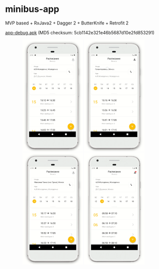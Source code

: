 # minibus-app
MVP based + RxJava2 + Dagger 2 + ButterKnife + Retrofit 2

[app-debug.apk](./demo/app-debug.apk) (MD5 checksum: 5cb1142e321e46b5687d10e2fd853291)

<p align="center">
  <img src="./demo/1.gif" height="360">
  <img src="./demo/2.gif" height="360">
  <img src="./demo/3.gif" height="360">
  <img src="./demo/4.gif" height="360">
</p>
